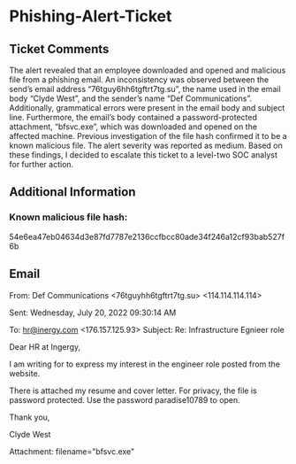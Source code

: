 # Phishing-Alert-Ticket

## Ticket Comments
The alert revealed that an employee downloaded and opened and malicious file from a phishing email. An inconsistency was observed between the send’s email address “76tguy6hh6tgftrt7tg.su”, the name used in the email body “Clyde West”, and the sender’s name “Def Communications”. Additionally, grammatical errors were present in the email body and subject line. Furthermore, the email’s body contained a password-protected attachment, “bfsvc.exe”, which was downloaded and opened on the affected machine. Previous investigation of the file hash confirmed it to be a known malicious file. The alert severity was reported as medium. Based on these findings, I decided to escalate this ticket to a level-two SOC analyst for further action. 

## Additional Information
### Known malicious file hash: 

54e6ea47eb04634d3e87fd7787e2136ccfbcc80ade34f246a12cf93bab527f6b 

## Email
From: Def Communications <76tguyhh6tgftrt7tg.su>  <114.114.114.114> 

Sent: Wednesday, July 20, 2022 09:30:14 AM 

To: <hr@inergy.com> <176.157.125.93> 
Subject: Re: Infrastructure Egnieer role 

 

Dear HR at Ingergy, 
 
I am writing for to express my interest in the engineer role posted from the website. 
 
There is attached my resume and cover letter. For privacy, the file is password protected. Use the password paradise10789 to open.  
 
Thank you,

Clyde West 

Attachment: filename="bfsvc.exe" 

